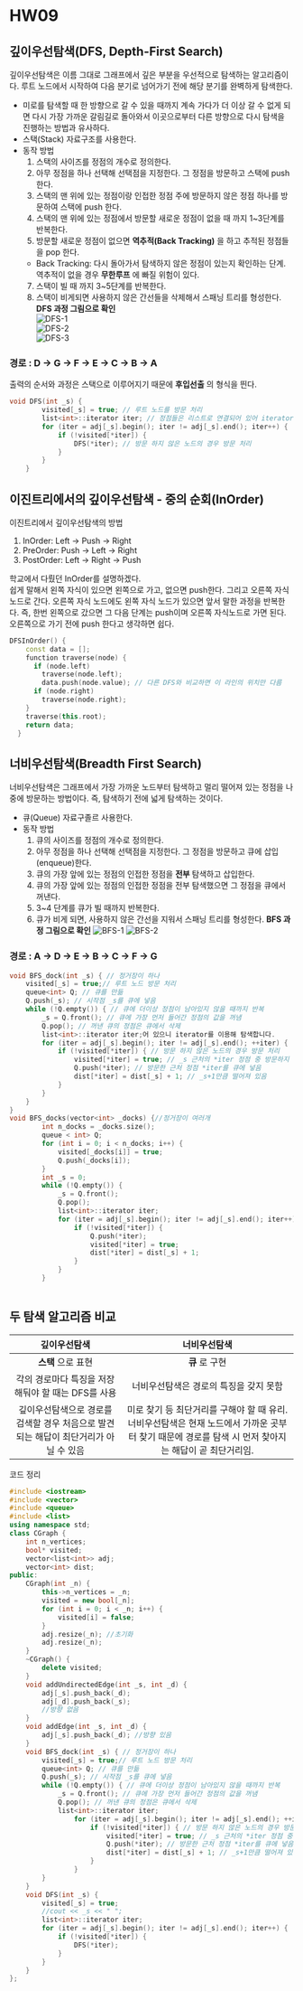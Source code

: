 # HW09
## 깊이우선탐색(DFS, Depth-First Search) 
깊이우선탐색은 이름 그대로 그래프에서 깊은 부분을 우선적으로 탐색하는 알고리즘이다. 루트 노드에서 시작하여 다음 분기로 넘어가기 전에 해당 분기를 완벽하게 탐색한다.  
- 미로를 탐색할 때 한 방향으로 갈 수 있을 때까지 계속 가다가 더 이상 갈 수 없게 되면 다시 가장 가까운 갈림길로 돌아와서 이곳으로부터 다른 방향으로 다시 탐색을 진행하는 방법과 유사하다.  
- 스택(Stack) 자료구조를 사용한다.
- 동작 방법
  1. 스택의 사이즈를 정점의 개수로 정의한다. 
  2. 아무 정점을 하나 선택해 선택점을 지정한다. 그 정점을 방문하고 스택에 push 한다.
  3. 스택의 맨 위에 있는 정점이랑 인접한 정점 주에 방문하지 않은 정점 하나를 방문하여 스택에 push 한다. 
  4. 스택의 맨 위에 있는 정점에서 방문할 새로운 정점이 없을 때 까지 1~3단계를 반복한다.
  5. 방문할 새로운 정점이 없으면 __역추적(Back Tracking)__ 을 하고 추적된 정점들을 pop 한다.
    - Back Tracking: 다시 돌아가서 탐색하지 않은 정점이 있는지 확인하는 단계. 역추적이 없을 경우 __무한루프__ 에 빠질 위험이 있다. 
  7. 스택이 빌 때 까지 3~5단계를 반복한다.
  8. 스택이 비게되면 사용하지 않은 간선들을 삭제해서 스패닝 트리를 형성한다. 
__DFS 과정 그림으로 확인__   
![DFS-1](HW09-10.jpg)  
![DFS-2](HW09-11.jpg)  
![DFS-3](HW09-12.jpg)  
### 경로 : D → G → F → E → C → B → A   
출력의 순서와 과정은 스택으로 이루어지기 때문에 __후입선출__ 의 형식을 띈다. 
```C++
void DFS(int _s) {
		visited[_s] = true; // 루트 노드를 방문 처리
		list<int>::iterator iter; // 정점들은 리스트로 연결되어 있어 iterator를 이용해 탐색
		for (iter = adj[_s].begin(); iter != adj[_s].end(); iter++) {
			if (!visited[*iter]) {
				DFS(*iter); // 방문 하지 않은 노드의 경우 방문 처리
			}
		}
	}
```
## 이진트리에서의 깊이우선탐색 - 중의 순회(InOrder)
이진트리에서 깊이우선탐색의 방법
1. InOrder: Left → Push → Right
2. PreOrder: Push → Left → Right
3. PostOrder: Left → Right → Push

학교에서 다뤘던 InOrder를 설명하겠다.   
쉽게 말해서 왼쪽 자식이 있으면 왼쪽으로 가고, 없으면 push한다. 그리고 오른쪽 자식 노드로 간다. 오른쪽 자식 노드에도 왼쪽 자식 노드가 있으면 앞서 말한 과정을 반복한다. 즉, 한번 왼쪽으로 갔으면 그 다음 단계는 push이며 오른쪽 자식노드로 가면 된다. 오른쪽으로 가기 전에 push 한다고 생각하면 쉽다.
```C++
DFSInOrder() {
    const data = [];
    function traverse(node) {
      if (node.left) 
      	traverse(node.left);
      	data.push(node.value); // 다른 DFS와 비교하면 이 라인의 위치만 다름
      if (node.right) 
      	traverse(node.right);
    }
    traverse(this.root);
    return data;
  }
```
## 너비우선탐색(Breadth First Search)
너비우선탐색은 그래프에서 가장 가까운 노드부터 탐색하고 멀리 떨어져 있는 정점을 나중에 방문하는 방법이다. 즉, 탐색하기 전에 넓게 탐색하는 것이다. 
- 큐(Queue) 자료구졸르 사용한다.
- 동작 방법
  1. 큐의 사이즈를 정점의 개수로 정의한다.
  2. 아무 정점을 하나 선택해 선택점을 지정한다. 그 정점을 방문하고 큐에 삽입(enqueue)한다.
  3. 큐의 가장 앞에 있는 정점의 인접한 정점을 __전부__  탐색하고 삽입한다.
  4. 큐의 가장 앞에 있는 정점의 인접한 정점을 전부 탐색했으면 그 정점을 큐에서 꺼낸다.
  5. 3~4 단계를 큐가 빌 때까지 반복한다.
  6. 큐가 비게 되면, 사용하지 않은 간선을 지워서 스패닝 트리를 형성한다. 
__BFS 과정 그림으로 확인__
![BFS-1](HW09-13.jpg)
![BFS-2](HW09-14.jpg)
### 경로 : A → D → E → B → C → F → G   
```C++
void BFS_dock(int _s) { // 정거장이 하나 
	visited[_s] = true;// 루트 노드 방문 처리 
	queue<int> Q; // 큐를 만듦
	Q.push(_s); // 시작점 _s를 큐에 넣음 
	while (!Q.empty()) { // 큐에 더이상 정점이 남아있지 않을 때까지 반복
		_s = Q.front(); // 큐에 가장 먼저 들어간 정점의 값을 꺼냄
		Q.pop(); // 꺼낸 큐의 정점은 큐에서 삭제 
		list<int>::iterator iter;어 있으니 iterator를 이용해 탐색합니다. 
		for (iter = adj[_s].begin(); iter != adj[_s].end(); ++iter) {
			if (!visited[*iter]) { // 방문 하지 않은 노드의 경우 방문 처리
				visited[*iter] = true; // _s 근처의 *iter 정점 중 방문하지 않은 경우 방문
				Q.push(*iter); // 방문한 근처 정점 *iter를 큐에 넣음
				dist[*iter] = dist[_s] + 1; // _s+1만큼 떨어져 있음
			}
		}
	}
}
void BFS_docks(vector<int> _docks) {//정거장이 여러개
		int n_docks = _docks.size();
		queue < int> Q;
		for (int i = 0; i < n_docks; i++) {
			visited[_docks[i]] = true;
			Q.push(_docks[i]);
		}
		int _s = 0;
		while (!Q.empty()) {
			_s = Q.front();
			Q.pop();
			list<int>::iterator iter;
			for (iter = adj[_s].begin(); iter != adj[_s].end(); iter++) {
				if (!visited[*iter]) {
					Q.push(*iter);
					visited[*iter] = true;
					dist[*iter] = dist[_s] + 1;
				}
			}
		}
		
```

## 두 탐색 알고리즘 비교
|깊이우선탐색|너비우선탐색|
|:---:|:---:|
|__스택__ 으로 표현|__큐__ 로 구현|
|각의 경로마다 특징을 저장해둬야 할 때는 DFS를 사용|너비우선탐색은 경로의 특징을 갖지 못함|
|깊이우선탐색으로 경로를 검색할 경우 처음으로 발견되는 해답이 최단거리가 아닐 수 있음|미로 찾기 등 최단거리를 구해야 할 때 유리. 너비우선탐색은 현재 노드에서 가까운 곳부터 찾기 때문에 경로를 탐색 시 먼저 찾아지는 해답이 곧 최단거리임.|

코드 정리
```C++
#include <iostream>
#include <vector>
#include <queue>
#include <list>
using namespace std;
class CGraph {
	int n_vertices;
	bool* visited;
	vector<list<int>> adj;
	vector<int> dist;
public:
	CGraph(int _n) {
		this->n_vertices = _n;
		visited = new bool[_n];
		for (int i = 0; i < _n; i++) {
			visited[i] = false;
		}
		adj.resize(_n); //초기화
		adj.resize(_n);
	}
	~CGraph() {
		delete visited;
	}
	void addUndirectedEdge(int _s, int _d) {
		adj[_s].push_back(_d);
		adj[_d].push_back(_s);
		//방향 없음
	}
	void addEdge(int _s, int _d) {
		adj[_s].push_back(_d); //방향 있음
	}
	void BFS_dock(int _s) { // 정거장이 하나 
		visited[_s] = true;// 루트 노드 방문 처리 
		queue<int> Q; // 큐를 만듦
		Q.push(_s); // 시작점 _s를 큐에 넣음 
		while (!Q.empty()) { // 큐에 더이상 정점이 남아있지 않을 때까지 반복
			_s = Q.front(); // 큐에 가장 먼저 들어간 정점의 값을 꺼냄
			Q.pop(); // 꺼낸 큐의 정점은 큐에서 삭제 
			list<int>::iterator iter; 
				for (iter = adj[_s].begin(); iter != adj[_s].end(); ++iter) {
					if (!visited[*iter]) { // 방문 하지 않은 노드의 경우 방문 처리
						visited[*iter] = true; // _s 근처의 *iter 정점 중 방문하지 않은 경우 방문
						Q.push(*iter); // 방문한 근처 정점 *iter를 큐에 넣음
						dist[*iter] = dist[_s] + 1; // _s+1만큼 떨어져 있음
					}
				}
		}
	}
	void DFS(int _s) {
		visited[_s] = true;
		//cout << _s << " ";
		list<int>::iterator iter;
		for (iter = adj[_s].begin(); iter != adj[_s].end(); iter++) {
			if (!visited[*iter]) {
				DFS(*iter);
			}
		}
	}
};
```
